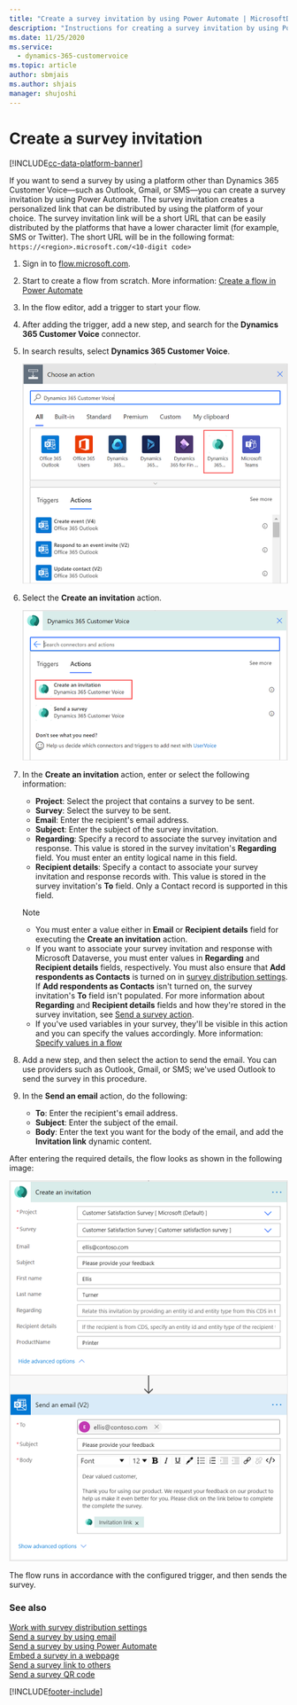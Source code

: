 ```yaml
---
title: "Create a survey invitation by using Power Automate | MicrosoftDocs"
description: "Instructions for creating a survey invitation by using Power Automate"
ms.date: 11/25/2020
ms.service: 
  - dynamics-365-customervoice
ms.topic: article
author: sbmjais
ms.author: shjais
manager: shujoshi
---
```


# Create a survey invitation

[!INCLUDE[cc-data-platform-banner](includes/cc-data-platform-banner.md)]

If you want to send a survey by using a platform other than Dynamics 365 Customer Voice&mdash;such as Outlook, Gmail, or SMS&mdash;you can create a survey invitation by using Power Automate. The survey invitation creates a personalized link that can be distributed by using the platform of your choice. The survey invitation link will be a short URL that can be easily distributed by the platforms that have a lower character limit (for example, SMS or Twitter). The short URL will be in the following format: `https://<region>.microsoft.com/<10-digit code>`

1. Sign in to [flow.microsoft.com](https://flow.microsoft.com).

2. Start to create a flow from scratch. More information: [Create a flow in Power Automate](/flow/get-started-logic-flow)

3. In the flow editor, add a trigger to start your flow.

4. After adding the trigger, add a new step, and search for the **Dynamics 365 Customer Voice** connector.

5. In search results, select **Dynamics 365 Customer Voice**.

    ![Select the Dynamics 365 Customer Voice connector](media/search-connector.png "Select the Dynamics 365 Customer Voice connector")  

6. Select the **Create an invitation** action.

    ![Select Create an invitation action](media/select-flow-action.png "Select Create an invitation action")  

7. In the **Create an invitation** action, enter or select the following information:

    - **Project**: Select the project that contains a survey to be sent.
    - **Survey**: Select the survey to be sent.
    - **Email**: Enter the recipient's email address.
    - **Subject**: Enter the subject of the survey invitation.
    - **Regarding**: Specify a record to associate the survey invitation and response. This value is stored in the survey invitation's **Regarding** field. You must enter an entity logical name in this field.
    - **Recipient details**: Specify a contact to associate your survey invitation and response records with. This value is stored in the survey invitation's **To** field. Only a Contact record is supported in this field.

    > [!NOTE]
    > - You must enter a value either in **Email** or **Recipient details** field for executing the **Create an invitation** action.
    > - If you want to associate your survey invitation and response with Microsoft Dataverse, you must enter values in **Regarding** and **Recipient details** fields, respectively. You must also ensure that **Add respondents as Contacts** is turned on in [survey distribution settings](distribution-settings.md#respondents). If **Add respondents as Contacts** isn't turned on, the survey invitation's **To** field isn't populated. For more information about **Regarding** and **Recipient details** fields and how they're stored in the survey invitation, see [Send a survey action](send-survey-flow.md#send-a-survey-action).
    > - If you've used variables in your survey, they'll be visible in this action and you can specify the values accordingly. More information: [Specify values in a flow](personalize-survey.md#specify-values-in-a-flow)

8. Add a new step, and then select the action to send the email. You can use providers such as Outlook, Gmail, or SMS; we've used Outlook to send the survey in this procedure.

9. In the **Send an email** action, do the following:

    - **To**: Enter the recipient's email address.
    - **Subject**: Enter the subject of the email.
    - **Body**: Enter the text you want for the body of the email, and add the **Invitation link** dynamic content.

  After entering the required details, the flow looks as shown in the following image:

   ![Survey invitation flow](media/survey-invite-flow.png "Survey invitation flow")

  The flow runs in accordance with the configured trigger, and then sends the survey.

### See also

[Work with survey distribution settings](distribution-settings.md)<br>
[Send a survey by using email](send-survey-email.md)<br>
[Send a survey by using Power Automate](send-survey-flow.md)<br>
[Embed a survey in a webpage](embed-web-page.md)<br>
[Send a survey link to others](send-survey-link.md)<br>
[Send a survey QR code](send-survey-qrcode.md)


[!INCLUDE[footer-include](includes/footer-banner.md)]
